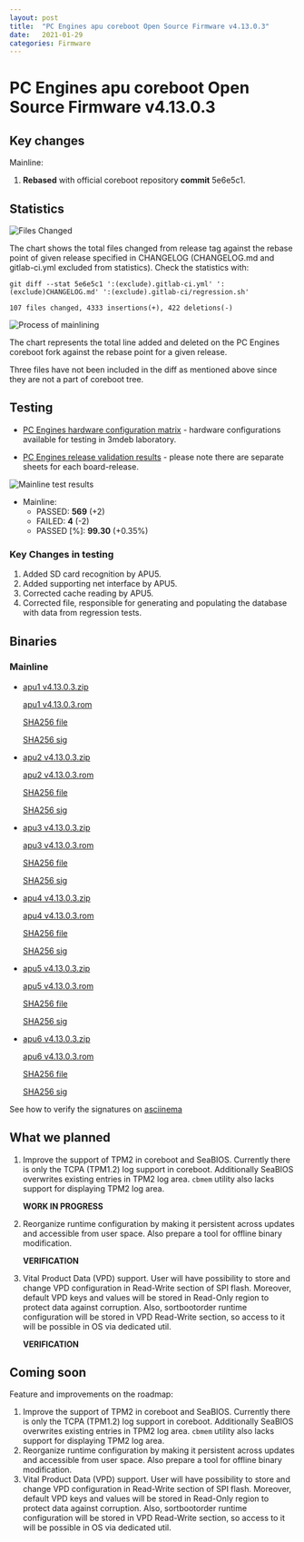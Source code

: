```yaml
---
layout: post
title:  "PC Engines apu coreboot Open Source Firmware v4.13.0.3"
date:   2021-01-29
categories: Firmware
---
```


# PC Engines apu coreboot Open Source Firmware v4.13.0.3

## Key changes

Mainline:

1. **Rebased** with official coreboot repository **commit** 5e6e5c1.

## Statistics

![Files Changed](https://cloud.3mdeb.com/index.php/s/zcP23ZAL7po3Ynp/preview)

The chart shows the total files changed from release tag against the rebase
point of given release specified in CHANGELOG (CHANGELOG.md and gitlab-ci.yml
excluded from statistics). Check the statistics with:

```
git diff --stat 5e6e5c1 ':(exclude).gitlab-ci.yml' ':(exclude)CHANGELOG.md' ':(exclude).gitlab-ci/regression.sh'
```

`107 files changed, 4333 insertions(+), 422 deletions(-)`

![Process of mainlining](https://cloud.3mdeb.com/index.php/s/NFLfFWZSGfMHMKR/preview)

The chart represents the total line added and deleted on the PC Engines
coreboot fork against the rebase point for a given release.

Three files have not been included in the diff as mentioned above since they
are not a part of coreboot tree.

## Testing

* [PC Engines hardware configuration matrix](https://cloud.3mdeb.com/index.php/s/sakiLj98Zxqz2D3/preview) - hardware configurations available for testing in 3mdeb laboratory.

* [PC Engines release validation results](https://3mdeb.us16.list-manage.com/track/click?u=fce95b885fc13fbf1db611816&id=96d9b426c0&e=16ffa34a09) - please note there are separate sheets for each board-release.

![Mainline test results](https://cloud.3mdeb.com/index.php/s/PNHAz3koPYSQNg9/preview)

* Mainline:
  * PASSED: **569** (+2)  
  * FAILED: **4** (-2)  
  * PASSED [%]: **99.30** (+0.35%)

### Key Changes in testing

1. Added SD card recognition by APU5.
2. Added supporting net interface by APU5.
3. Corrected cache reading by APU5.
4. Corrected file, responsible for generating and populating the database with data from regression tests.

## Binaries

### Mainline

* [apu1 v4.13.0.3.zip](https://3mdeb.com/open-source-firmware/pcengines/apu1/apu1_v4.13.0.3.zip)

  [apu1 v4.13.0.3.rom](https://3mdeb.com/open-source-firmware/pcengines/apu1/apu1_v4.13.0.3.rom)

  [SHA256 file](https://3mdeb.com/open-source-firmware/pcengines/apu1/apu1_v4.13.0.3.SHA256)

  [SHA256 sig](https://3mdeb.com/open-source-firmware/pcengines/apu1/apu1_v4.13.0.3.SHA256.sig)

* [apu2 v4.13.0.3.zip](https://3mdeb.com/open-source-firmware/pcengines/apu2/apu2_v4.13.0.3.zip)

  [apu2 v4.13.0.3.rom](https://3mdeb.com/open-source-firmware/pcengines/apu2/apu2_v4.13.0.3.rom)

  [SHA256 file](https://3mdeb.com/open-source-firmware/pcengines/apu2/apu2_v4.13.0.3.SHA256)

  [SHA256 sig](https://3mdeb.com/open-source-firmware/pcengines/apu2/apu2_v4.13.0.3.SHA256.sig)

* [apu3 v4.13.0.3.zip](https://3mdeb.com/open-source-firmware/pcengines/apu3/apu3_v4.13.0.3.zip)

  [apu3 v4.13.0.3.rom](https://3mdeb.com/open-source-firmware/pcengines/apu3/apu3_v4.13.0.3.rom)

  [SHA256 file](https://3mdeb.com/open-source-firmware/pcengines/apu3/apu3_v4.13.0.3.SHA256)

  [SHA256 sig](https://3mdeb.com/open-source-firmware/pcengines/apu3/apu3_v4.13.0.3.SHA256.sig)

* [apu4 v4.13.0.3.zip](https://3mdeb.com/open-source-firmware/pcengines/apu4/apu4_v4.13.0.3.zip)

  [apu4 v4.13.0.3.rom](https://3mdeb.com/open-source-firmware/pcengines/apu4/apu4_v4.13.0.3.rom)

  [SHA256 file](https://3mdeb.com/open-source-firmware/pcengines/apu4/apu4_v4.13.0.3.SHA256)

  [SHA256 sig](https://3mdeb.com/open-source-firmware/pcengines/apu4/apu4_v4.13.0.3.SHA256.sig)

* [apu5 v4.13.0.3.zip](https://3mdeb.com/open-source-firmware/pcengines/apu5/apu5_v4.13.0.3.zip)

  [apu5 v4.13.0.3.rom](https://3mdeb.com/open-source-firmware/pcengines/apu5/apu5_v4.13.0.3.rom)

  [SHA256 file](https://3mdeb.com/open-source-firmware/pcengines/apu5/apu5_v4.13.0.3.SHA256)

  [SHA256 sig](https://3mdeb.com/open-source-firmware/pcengines/apu5/apu5_v4.13.0.3.SHA256.sig)

* [apu6 v4.13.0.3.zip](https://3mdeb.com/open-source-firmware/pcengines/apu6/apu6_v4.13.0.3.zip)

  [apu6 v4.13.0.3.rom](https://3mdeb.com/open-source-firmware/pcengines/apu6/apu6_v4.13.0.3.rom)

  [SHA256 file](https://3mdeb.com/open-source-firmware/pcengines/apu6/apu6_v4.13.0.3.SHA256)

  [SHA256 sig](https://3mdeb.com/open-source-firmware/pcengines/apu6/apu6_v4.13.0.3.SHA256.sig)

See how to verify the signatures on [asciinema](https://asciinema.org/a/376207)

## What we planned

1. Improve the support of TPM2 in coreboot and SeaBIOS. Currently there is only
   the TCPA (TPM1.2) log support in coreboot. Additionally SeaBIOS overwrites
   existing entries in TPM2 log area. `cbmem` utility also lacks support for
   displaying TPM2 log area.

   **WORK IN PROGRESS**

2. Reorganize runtime configuration by making it persistent across updates and
   accessible from user space. Also prepare a tool for offline binary
   modification.

   **VERIFICATION**

3. Vital Product Data (VPD) support. User will have possibility to store
   and change VPD configuration in Read-Write section of SPI flash. Moreover,
   default VPD keys and values will be stored in Read-Only region to protect
   data against corruption. Also, sortbootorder runtime configuration will be
   stored in VPD Read-Write section, so access to it will be possible in OS
   via dedicated util.

   **VERIFICATION**

## Coming soon

Feature and improvements on the roadmap:

1. Improve the support of TPM2 in coreboot and SeaBIOS. Currently there is only
   the TCPA (TPM1.2) log support in coreboot. Additionally SeaBIOS overwrites
   existing entries in TPM2 log area. `cbmem` utility also lacks support for
   displaying TPM2 log area.
2. Reorganize runtime configuration by making it persistent across updates and
   accessible from user space. Also prepare a tool for offline binary
   modification.
3. Vital Product Data (VPD) support. User will have possibility to store
   and change VPD configuration in Read-Write section of SPI flash. Moreover,
   default VPD keys and values will be stored in Read-Only region to protect
   data against corruption. Also, sortbootorder runtime configuration will be
   stored in VPD Read-Write section, so access to it will be possible in OS
   via dedicated util.
